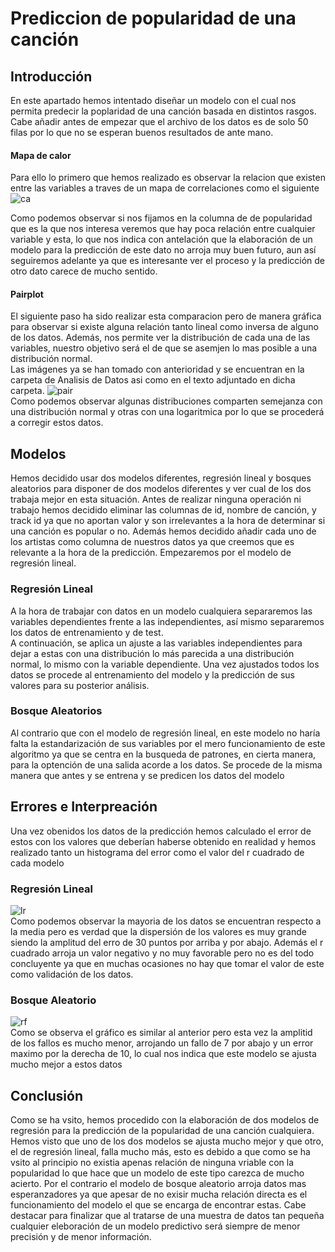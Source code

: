 
# Prediccion de popularidad de una canción  
## Introducción
En este apartado hemos intentado diseñar un modelo con el cual nos permita predecir la poplaridad de una canción basada en distintos rasgos. Cabe añadir antes de empezar que el archivo de los datos es de solo 50 filas por lo que no se esperan buenos resultados de ante mano.  
#### Mapa de calor
Para ello lo primero que hemos realizado es observar la relacion que existen entre las variables a traves de un mapa de correlaciones como el siguiente  
![ca](https://user-images.githubusercontent.com/91338053/163430861-acb5d4ee-54e9-4a1b-a25b-43073d82c82d.PNG)  

Como podemos observar si nos fijamos en la columna de de popularidad que es la que nos interesa veremos que hay poca relación entre cualquier variable y esta, lo que nos indica con antelación que la elaboración de un modelo para la predicción de este dato no arroja muy buen futuro, aun así seguiremos adelante ya que es interesante ver el proceso y la predicción de otro dato carece de mucho sentido.  
#### Pairplot
El siguiente paso ha sido realizar esta comparacion pero de manera gráfica para observar si existe alguna relación tanto lineal como inversa de alguno de los datos. Además, nos permite ver la distribución de cada una de las variables, nuestro objetivo será el de que se asemjen lo mas posible a una distribución normal.  
Las imágenes ya se han tomado con anterioridad y se encuentran en la carpeta de Analisis de Datos asi como en el texto adjuntado en dicha carpeta. 
![pair](https://user-images.githubusercontent.com/91338053/163430954-b0ec8341-7cd6-40ec-aa16-02c491f22692.PNG)  
Como podemos observar algunas distribuciones comparten semejanza con una distribución normal y otras con una logaritmica por lo que se procederá a corregir estos datos.

## Modelos
Hemos decidido usar dos modelos diferentes, regresión lineal y bosques aleatorios para disponer de dos modelos diferentes y ver cual de los dos trabaja mejor en esta situación. 
Antes de realizar ninguna operación ni trabajo hemos decidido eliminar las columnas de id, nombre de canción, y track id ya que no aportan valor y son irrelevantes a la hora de determinar si una canción es popular o no. Además hemos decidido añadir cada uno de los artistas como columna de nuestros datos ya que creemos que es relevante a la hora de la predicción.
Empezaremos por el modelo de regresión lineal.  

### Regresión Lineal
A la hora de trabajar con datos en un modelo cualquiera separaremos las variables dependientes frente a las independientes, así mismo separaremos los datos de entrenamiento y de test.  
A continuación, se aplica un ajuste a las variables independientes para dejar a estas con una distribución lo más parecida a una distribución normal, lo mismo con la variable dependiente.
Una vez ajustados todos los datos se procede al entrenamiento del modelo y la predicción de sus valores para su posterior análisis.

### Bosque Aleatorios
Al contrario que con el modelo de regresión lineal, en este modelo no haría falta la estandarización de sus variables por el mero funcionamiento de este algoritmo ya que se centra en la busqueda de patrones, en cierta manera, para la optención de una salida acorde a los datos. Se procede de la misma manera que antes y se entrena y se predicen los datos del modelo

## Errores e Interpreación
Una vez obenidos los datos de la predicción hemos calculado el error de estos con los valores que deberían haberse obtenido en realidad y hemos realizado tanto un histograma del error como el valor del r cuadrado de cada modelo
### Regresión Lineal 
![lr](https://user-images.githubusercontent.com/91338053/163430992-91a53cb4-0048-4a06-a927-cc5b7a722fb5.PNG)  
Como podemos observar la mayoria de los datos se encuentran respecto a la media pero es verdad que la dispersión de los valores es muy grande siendo la amplitud del erro de 30 puntos por arriba y por abajo. Además el r cuadrado arroja un valor negativo y no muy favorable pero no es del todo concluyente ya que en muchas ocasiones no hay que tomar el valor de este como validación de los datos.

### Bosque Aleatorio
![rf](https://user-images.githubusercontent.com/91338053/163431020-8f1dccf3-47be-4b00-bca6-b21ce26ce208.PNG)  
Como se observa el gráfico es similar al anterior pero esta vez la amplitid de los fallos es mucho menor, arrojando un fallo de 7 por abajo y un error maximo por la derecha de 10, lo cual nos indica que este modelo se ajusta mucho mejor a estos datos


## Conclusión
Como se ha vsito, hemos procedido con la elaboración de dos modelos de regresión para la predicción de la popularidad de una canción cualquiera. Hemos visto que uno de los dos modelos se ajusta mucho mejor y que otro, el de regresión lineal, falla mucho más, esto es debido a que como se ha vsito al principio no existia apenas relación de ninguna vriable con la popularidad lo que hace que un modelo de este tipo carezca de mucho acierto. Por el contrario el modelo de bosque aleatorio arroja datos mas esperanzadores ya que apesar de no exisir mucha relación directa es el funcionamiento del modelo el que se encarga de encontrar estas.
Cabe destacar para finalizar que al tratarse de una muestra de datos tan pequeña cualquier eleboración de un modelo predictivo será siempre de menor precisión y de menor información.
